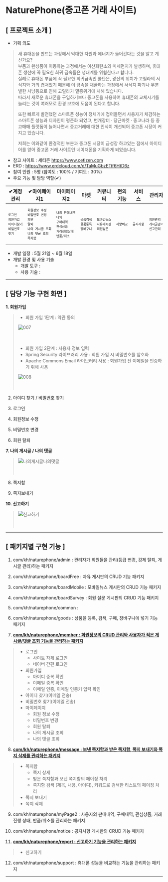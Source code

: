 # NaturePhone(중고폰 거래 사이트)

## [ 프로젝트 소개 ]
- 기획 의도
> 새 휴대폰을 만드는 과정에서 막대한 자원과 에너지가 들어간다는 것을 알고 계신가요?  
> 부품과 완성품이 이동하는 과정에서는 이산화탄소와 미세먼지가 발생하며, 휴대폰 생산에 꼭 필요한 희귀 금속들은 생태계를 위협한다고 합니다.  
> 실례로 휴대폰 부품에 꼭 필요한 희귀금속인 콜탄은, 광산의 위치가 고릴라의 서식지와 거의 겹쳐있기 때문에 이 금속을 채굴하는 과정에서 서식지 파괴나 무분별한 사냥등으로 인해 고릴라가 멸종위기에 처해 있습니다.  
> 따라서 새로운 휴대폰을 구입하기보다 중고폰을 사용하여 휴대폰의 교체시기를 늘리는 것이 여러모로 환경 보호에 도움이 된다고 합니다.
>
> 또한 빠르게 발전했던 스마트폰 성능이 정체기에 접어들면서 사용자가 체감하는 스마트폰 성능과 디자인이 평준화 되었고, 
> 번개장터 · 당근마켓 · 중고나라 등 중고매매 플랫폼이 늘어나면서 중고거래에 대한 인식이
> 개선되어 중고폰 시장이 커지고 있습니다.
>
> 저희는 이와같이 환경적인 부분과 중고폰 시장이 급성장 하고있는 점에서 아이디어를 얻어
> 중고폰 거래 사이트인 네이처폰을 기획하게 되었습니다.  

- 참고 사이트 : 세티즌 https://www.cetizen.com
- ERD : https://www.erdcloud.com/d/TaMuGbzETtf6HtD6z
- 참여 인원 : 5명 (참여도 : 100% / 기여도 : 30%)
- 주요 기능 및 담당 역할(✔)

|✔계정관리|✔마이페이지1|마이페이지2|마켓|커뮤니티|편의기능|서비스|관리자|✔기타|
|---|---|---|---|---|---|---|---|---|
|<pre style="font-size:10px">로그인<br>회원가입<br>아이디찾기<br>비밀번호 찾기</pre>|<pre style="font-size:10px">회원정보 수정<br>비밀번호 변경<br>회원 탈퇴<br>나의 게시글 조회<br>나의 댓글 조회<br>쪽지함</pre>|<pre style="font-size:10px">나의 판매내역<br>나의 구매내역<br>관심상품<br>거래진행상태<br>반품/취소</pre>|<pre style="font-size:10px">물품검색<br>물품등록<br>장바구니</pre>|<pre style="font-size:10px">모바일뉴스<br>자유게시판<br>회원설문</pre>|<pre style="font-size:10px">사양비교</pre>|<pre style="font-size:10px">공지사항</pre>|<pre style="font-size:10px">회원관리<br>게시글관리<br>신고관리</pre>|<pre style="font-size:10px">쪽지보내기<br>신고하기</pre>|

- 개발 일정 : 5월 21일 ~ 6월 18일
- 개발 환경 및 사용 기술
  - 개발 도구 : 
  - 사용 기술 : 
------------

## [ 담당 기능 구현 화면 ]
**1. 회원가입**
 
>- 회원 가입 1단계 : 약관 동의
>  
>![007](https://user-images.githubusercontent.com/75263831/126876033-03ec65a8-a999-4a42-bf65-84ba02dc4350.png)<br><br><br>
>
>- 회원 가입 2단계 : 사용자 정보 입력
>  - Spring Security 라이브러리 사용 : 회원 가입 시 비밀번호를 암호화  
>  - Apache Commons Email 라이브러리 사용 : 회원가입 전 이메일을 인증하기 위해 사용  
>  
>![008](https://user-images.githubusercontent.com/75263831/126876036-3bb45395-ab0e-4c79-a055-ab868118ce3a.png)<br><br><br>    


2. 아이디 찾기 / 비밀번호 찾기

3. 로그인

4. 회원정보 수정

5. 비밀번호 변경

6. 회원 탈퇴

**7. 나의 게시글 / 나의 댓글**
>![나의게시글나의댓글](https://user-images.githubusercontent.com/75263831/127024155-1553fed9-baf1-4caa-ad83-0da8b808a0ed.png)<br><br><br>

8. 쪽지함

9. 쪽지보내기  

**10. 신고하기**
>![신고하기](https://user-images.githubusercontent.com/75263831/127026503-5f33ca0d-c1f6-4edb-812f-5918bc1dd004.png)<br><br><br>


------------

## [ 패키지별 구현 기능 ]

1. com/kh/naturephone/admin : 관리자가 회원들을 관리(등급 변경, 강제 탈퇴, 게시글 관리)하는 패키지

2. com/kh/naturephone/boardFree : 자유 게시판의 CRUD 기능 패키지

3. com/kh/naturephone/boardMobile : 모바일뉴스 게시판의 CRUD 기능 패키지

4. com/kh/naturephone/boardSurvey : 회원 설문 게시판의 CRUD 기능 패키지

5. com/kh/naturephone/common : 

6. com/kh/naturephone/goods : 상품을 등록, 검색, 구매, 장바구니에 넣기 기능 패키지

7. **[com/kh/naturephone/member : 회원정보의 CRUD 관리와 사용자가 적은 게시글/댓글 조회 기능을 관리하는 패키지](./src/main/java/com/kh/naturephone/member)**
> - 로그인
>   - 사이트 자체 로그인
>   - 네이버 간편 로그인
> - 회원가입
>   - 아이디 중복 확인
>   - 이메일 중복 확인
>   - 이메일 인증, 이메일 인증키 입력 확인
> - 아이디 찾기(이메일 전송)
> - 비밀번호 찾기(이메일 전송)
> - 마이페이지
>   - 회원 정보 수정
>   - 비밀번호 변경
>   - 회원 탈퇴
>   - 나의 게시글 조회
>   - 나의 댓글 조회


8. **[com/kh/naturephone/message : 보낸 쪽지함과 받은 쪽지함, 쪽지 보내기와 쪽지 삭제를 관리하는 패키지](./src/main/java/com/kh/naturephone/message)**
> - 쪽지함
>   - 쪽지 상세
>   - 받은 쪽지함과 보낸 쪽지함의 페이징 처리
>   - 쪽지함 검색 (제목, 내용, 아이디), 키워드로 검색한 리스트의 페이징 처리
> - 쪽지 보내기
> - 쪽지 삭제


9. com/kh/naturephone/myPage2 : 사용자의 판매내역, 구매내역, 관심상품, 거래진행 상태, 반품/취소를 관리하는 패키지

10. com/kh/naturephone/notice : 공지사항 게시판의 CRUD 기능 패키지

11. **[com/kh/naturephone/report : 신고하기 기능을 관리하는 패키지](./src/main/java/com/kh/naturephone/report)**
> - 신고하기

12. com/kh/naturephone/support : 휴대폰 성능을 비교하는 기능을 관리하는 패키지

------------
